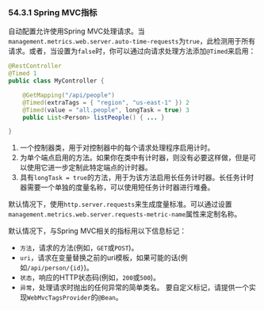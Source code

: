 ### 54.3.1 Spring MVC指标

自动配置允许使用Spring MVC处理请求。当`management.metrics.web.server.auto-time-requests`为`true`，此检测用于所有请求。或者，当设置为`false`时，你可以通过向请求处理方法添加`@Timed`来启用：
```java
@RestController
@Timed 1
public class MyController {

	@GetMapping("/api/people")
	@Timed(extraTags = { "region", "us-east-1" }) 2
	@Timed(value = "all.people", longTask = true) 3
	public List<Person> listPeople() { ... }

}
```
1. 一个控制器类，用于对控制器中的每个请求处理程序启用计时。
2. 为单个端点启用的方法。如果你在类中有计时器，则没有必要这样做，但是可以使用它进一步定制此特定端点的计时器。
3. 具有`longTask = true`的方法，用于为该方法启用长任务计时器。长任务计时器需要一个单独的度量名称，可以使用短任务计时器进行堆叠。

默认情况下，使用`http.server.requests`来生成度量标准。可以通过设置`management.metrics.web.server.requests-metric-name`属性来定制名称。

默认情况下，与Spring MVC相关的指标用以下信息标记：
- `方法`，请求的方法(例如，`GET`或`POST`)。
- `uri`，请求在变量替换之前的uri模板，如果可能的话(例如`/api/person/{id}`)。
- `状态`，响应的HTTP状态码(例如，`200`或`500`)。
- `异常`，处理请求时抛出的任何异常的简单类名。
要自定义标记，请提供一个实现`WebMvcTagsProvider`的`@Bean`。
